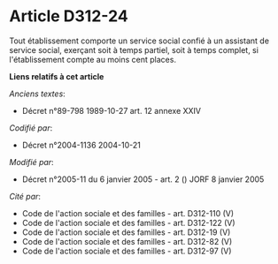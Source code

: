 # Article D312-24

Tout établissement comporte un service social confié à un assistant de service social, exerçant soit à temps partiel, soit à
temps complet, si l'établissement compte au moins cent places.

**Liens relatifs à cet article**

_Anciens textes_:

  - Décret n°89-798 1989-10-27 art. 12 annexe XXIV

_Codifié par_:

  - Décret n°2004-1136 2004-10-21

_Modifié par_:

  - Décret n°2005-11 du 6 janvier 2005 - art. 2 () JORF 8 janvier 2005

_Cité par_:

  - Code de l'action sociale et des familles - art. D312-110 (V)
  - Code de l'action sociale et des familles - art. D312-122 (V)
  - Code de l'action sociale et des familles - art. D312-19 (V)
  - Code de l'action sociale et des familles - art. D312-82 (V)
  - Code de l'action sociale et des familles - art. D312-97 (V)
